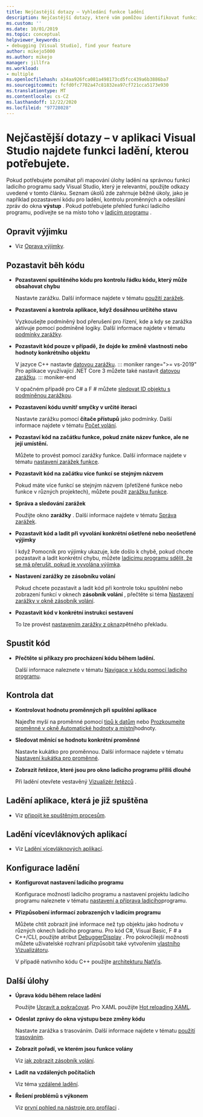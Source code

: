 ```yaml
---
title: Nejčastější dotazy – Vyhledání funkce ladění
description: Nejčastější dotazy, které vám pomůžou identifikovat funkci ladicího programu, která vám pomůže s laděním aplikace
ms.custom: ''
ms.date: 10/01/2019
ms.topic: conceptual
helpviewer_keywords:
- debugging [Visual Studio], find your feature
author: mikejo5000
ms.author: mikejo
manager: jillfra
ms.workload:
- multiple
ms.openlocfilehash: a34aa926fca081a498173cd5fcc439a6b3886ba7
ms.sourcegitcommit: fcfd0fc7702a47c81832ea97cf721cca5173e930
ms.translationtype: MT
ms.contentlocale: cs-CZ
ms.lasthandoff: 12/22/2020
ms.locfileid: "97728028"
---
```

# <a name="faq---find-the-debugging-feature-you-need-in-visual-studio"></a>Nejčastější dotazy – v aplikaci Visual Studio najdete funkci ladění, kterou potřebujete.

Pokud potřebujete pomáhat při mapování úlohy ladění na správnou funkci ladicího programu sady Visual Studio, který je relevantní, použijte odkazy uvedené v tomto článku. Seznam úkolů zde zahrnuje běžné úkoly, jako je například pozastavení kódu pro ladění, kontrolu proměnných a odesílání zpráv do okna **výstup** . Pokud potřebujete přehled funkcí ladicího programu, podívejte se na místo toho v [ladicím programu](debugger-feature-tour.md) .

## <a name="fix-an-exception"></a>Opravit výjimku

- Viz [Oprava výjimky](write-better-code-with-visual-studio.md#fix-an-exception).

## <a name="pause-running-code"></a>Pozastavit běh kódu

- **Pozastavení spuštěného kódu pro kontrolu řádku kódu, který může obsahovat chybu**

  Nastavte zarážku. Další informace najdete v tématu [použití zarážek](using-breakpoints.md).

- **Pozastavení a kontrola aplikace, když dosáhnou určitého stavu**

  Vyzkoušejte podmíněný bod přerušení pro řízení, kde a kdy se zarážka aktivuje pomocí podmíněné logiky. Další informace najdete v tématu [podmínky zarážky](using-breakpoints.md#breakpoint-conditions).

- **Pozastavit kód pouze v případě, že dojde ke změně vlastnosti nebo hodnoty konkrétního objektu**

  V jazyce C++ nastavte [datovou zarážku](using-breakpoints.md#BKMK_set_a_data_breakpoint_native_cplusplus). 
  ::: moniker range=">= vs-2019"
  Pro aplikace využívající .NET Core 3 můžete také nastavit [datovou zarážku](using-breakpoints.md#BKMK_set_a_data_breakpoint_managed).
  ::: moniker-end

  V opačném případě pro C# a F # můžete [sledovat ID objektu s podmíněnou zarážkou](using-breakpoints.md#using-object-ids-in-breakpoint-conditions-c-and-f).

- **Pozastavení kódu uvnitř smyčky v určité iteraci**

  Nastavte zarážku pomocí **čítače přístupů** jako podmínky. Další informace najdete v tématu [Počet volání](using-breakpoints.md#set-a-hit-count-condition).

- **Pozastaví kód na začátku funkce, pokud znáte název funkce, ale ne její umístění.**

  Můžete to provést pomocí zarážky funkce. Další informace najdete v tématu [nastavení zarážek funkce](using-breakpoints.md#BKMK_Set_a_breakpoint_in_a_source_file).

- **Pozastavit kód na začátku více funkcí se stejným názvem**

  Pokud máte více funkcí se stejným názvem (přetížené funkce nebo funkce v různých projektech), můžete použít [zarážku funkce](using-breakpoints.md#BKMK_Set_a_breakpoint_in_a_source_file).

- **Správa a sledování zarážek**

  Použijte okno **zarážky** . Další informace najdete v tématu [Správa zarážek](using-breakpoints.md#BKMK_Specify_advanced_properties_of_a_breakpoint_).

- **Pozastavit kód a ladit při vyvolání konkrétní ošetřené nebo neošetřené výjimky**

  I když Pomocník pro výjimky ukazuje, kde došlo k chybě, pokud chcete pozastavit a ladit konkrétní chybu, můžete [ladicímu programu sdělit, že se má přerušit, pokud je vyvolána výjimka](managing-exceptions-with-the-debugger.md#tell-the-debugger-to-break-when-an-exception-is-thrown).

- **Nastavení zarážky ze zásobníku volání**

  Pokud chcete pozastavit a ladit kód při kontrole toku spuštění nebo zobrazení funkcí v oknech **zásobník volání** , přečtěte si téma [Nastavení zarážky v okně zásobník volání](using-breakpoints.md#BKMK_Set_a_breakpoint_from_debugger_windows).

- **Pozastavit kód v konkrétní instrukci sestavení**

  To lze provést [nastavením zarážky z okna](using-breakpoints.md#BKMK_Set_a_breakpoint_from_debugger_windows)zpětného překladu.

## <a name="execute-code"></a>Spustit kód

- **Přečtěte si příkazy pro procházení kódu během ladění.**

  Další informace naleznete v tématu [Navigace v kódu pomocí ladicího programu](navigating-through-code-with-the-debugger.md).

## <a name="inspect-data"></a>Kontrola dat

- **Kontrolovat hodnotu proměnných při spuštění aplikace**

  Najeďte myší na proměnné pomocí [tipů k datům](view-data-values-in-data-tips-in-the-code-editor.md) nebo [Prozkoumejte proměnné v okně Automatické hodnoty a místní](autos-and-locals-windows.md)hodnoty.

- **Sledovat měnící se hodnotu konkrétní proměnné**

  Nastavte kukátko pro proměnnou. Další informace najdete v tématu [Nastavení kukátka pro proměnné](watch-and-quickwatch-windows.md).

- **Zobrazit řetězce, které jsou pro okno ladicího programu příliš dlouhé**

  Při ladění otevřete vestavěný [Vizualizér řetězců](view-strings-visualizer.md) .

## <a name="debug-an-app-that-is-already-running"></a>Ladění aplikace, která je již spuštěna

- Viz [připojit ke spuštěným procesům](attach-to-running-processes-with-the-visual-studio-debugger.md).

## <a name="debug-multithreaded-applications"></a>Ladění vícevláknových aplikací

- Viz [Ladění vícevláknových aplikací](debug-multithreaded-applications-in-visual-studio.md).

## <a name="configure-debugging"></a>Konfigurace ladění

- **Konfigurovat nastavení ladicího programu**

  Konfigurace možností ladicího programu a nastavení projektu ladicího programu naleznete v tématu [nastavení a příprava ladicího](debugger-settings-and-preparation.md)programu.

- **Přizpůsobení informací zobrazených v ladicím programu**

  Můžete chtít zobrazit jiné informace než typ objektu jako hodnotu v různých oknech ladicího programu. Pro kód C#, Visual Basic, F # a C++/CLI, použijte atribut [DebuggerDisplay](using-the-debuggerdisplay-attribute.md) . Pro pokročilejší možnosti můžete uživatelské rozhraní přizpůsobit také vytvořením [vlastního Vizualizátoru](create-custom-visualizers-of-data.md).

  V případě nativního kódu C++ použijte [architekturu NatVis](create-custom-views-of-native-objects.md).

## <a name="additional-tasks"></a>Další úlohy

- **Úprava kódu během relace ladění**

  Použijte [Upravit a pokračovat](edit-and-continue.md). Pro XAML použijte [Hot reloading XAML](../xaml-tools/xaml-hot-reload.md).

- **Odeslat zprávy do okna výstupu beze změny kódu**

  Nastavte zarážka s trasováním. Další informace najdete v tématu [použití trasováním](using-tracepoints.md).

- **Zobrazit pořadí, ve kterém jsou funkce volány**

  Viz [jak zobrazit zásobník volání](how-to-use-the-call-stack-window.md).

- **Ladit na vzdálených počítačích**

  Viz téma [vzdálené ladění](remote-debugging.md).

- **Řešení problémů s výkonem**

  Viz [první pohled na nástroje pro profilaci](../profiling/profiling-feature-tour.md) .
